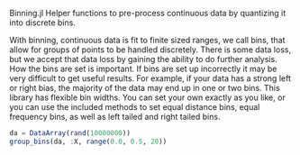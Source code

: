 Binning.jl
Helper functions to pre-process continuous data by quantizing it into discrete bins.

With binning, continuous data is fit to finite sized ranges, we call bins, that allow for groups of points to be handled discretely. There is some data loss, but we accept that data loss by gaining the ability to do further analysis. How the bins are set is important. If bins are set up incorrectly it may be very difficult to get useful results. For example, if your data has a strong left or right bias, the majority of the data may end up in one or two bins. This library has flexible bin widths. You can set your own exactly as you like, or you can use the included methods to set equal distance bins, equal frequency bins, as well as left tailed and right tailed bins.

```julia
da = DataArray(rand(10000000))
group_bins(da, :X, range(0.0, 0.5, 20))
```
